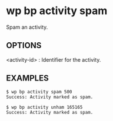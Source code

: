 # wp bp activity spam

Spam an activity.

## OPTIONS

&lt;activity-id&gt;
: Identifier for the activity.

## EXAMPLES

	$ wp bp activity spam 500
	Success: Activity marked as spam.

	$ wp bp activity unham 165165
	Success: Activity marked as spam.

